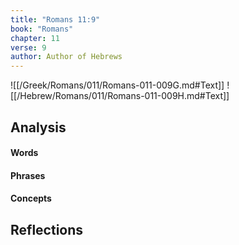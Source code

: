 ```yaml
---
title: "Romans 11:9"
book: "Romans"
chapter: 11
verse: 9
author: Author of Hebrews
---
```

![[/Greek/Romans/011/Romans-011-009G.md#Text]]
![[/Hebrew/Romans/011/Romans-011-009H.md#Text]]

## Analysis

#### Words

#### Phrases

#### Concepts

## Reflections
